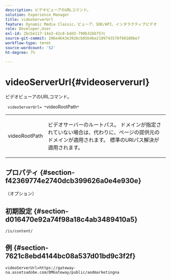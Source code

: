 ```yaml
---
description: ビデオビューアのURLコマンド。
solution: Experience Manager
title: videoServerUrl
feature: Dynamic Media Classic，ビューア，SDK/API，インタラクティブビデオ
role: Developer,User
exl-id: 2bcbe117-14a3-42c8-bdd3-790b32bb757c
source-git-commit: 206e4643e3926cb85b4be2189743578f88180be7
workflow-type: tm+mt
source-wordcount: '52'
ht-degree: 7%

---
```


# videoServerUrl{#videoserverurl}

ビデオビューアのURLコマンド。

` videoServerUrl= *`videoRootPath`*`

<table id="table_C616483932C2482CA9794DDD7313FD7C"> 
 <tbody> 
  <tr> 
   <td colname="col1"> <p> <span class="codeph"> <span class="varname"> videoRootPath</span> </span> </p> </td> 
   <td colname="col2"> <p> ビデオサーバーのルートパス。 ドメインが指定されていない場合は、代わりに、ページの提供元のドメインが適用されます。 標準のURIパス解決が適用されます。 </p> </td> 
  </tr> 
 </tbody> 
</table>

## プロパティ {#section-f42369774e2740dcb399626a0e4e930e}

（オプション）

## 初期設定 {#section-d016470e92a74f98a18c4ab3489410a5}

`/is/content/`

## 例 {#section-7621c8ebd4144bc08a537d01bd9c3f2f}

```
videoServerUrl=https://gateway-na.assetsadobe.com/DMGateway/public/aodmarketingna
```
